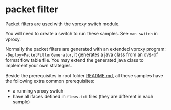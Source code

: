 # packet filter

Packet filters are used with the vproxy switch module.

You will need to create a switch to run these samples. See `man switch` in vproxy.

Normally the packet filters are generated with an extended vproxy program: `-Deploy=PacketFilterGenerator`, it generates a java class from an ovs-of format flow table file. You may extend the generated java class to implement your own strategies.

Beside the prerequisites in root folder [README.md](https://github.com/vproxy-tools/plugin-samples/blob/master/README.md), all these samples have the following extra common prerequisites:

* a running vproxy switch
* have all ifaces defined in `flows.txt` files (they are different in each sample)
